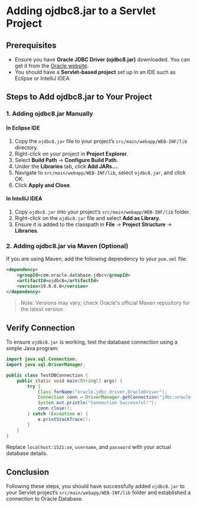 # Adding ojdbc8.jar to a Servlet Project

## Prerequisites
- Ensure you have **Oracle JDBC Driver (ojdbc8.jar)** downloaded. You can get it from the [Oracle website](https://www.oracle.com/database/technologies/appdev/jdbc-downloads.html).
- You should have a **Servlet-based project** set up in an IDE such as Eclipse or IntelliJ IDEA.

## Steps to Add ojdbc8.jar to Your Project

### 1. Adding ojdbc8.jar Manually
#### **In Eclipse IDE**
1. Copy the `ojdbc8.jar` file to your project’s `src/main/webapp/WEB-INF/lib` directory.
2. Right-click on your project in **Project Explorer**.
3. Select **Build Path** → **Configure Build Path**.
4. Under the **Libraries** tab, click **Add JARs...**.
5. Navigate to `src/main/webapp/WEB-INF/lib`, select `ojdbc8.jar`, and click OK.
6. Click **Apply and Close**.

#### **In IntelliJ IDEA**
1. Copy `ojdbc8.jar` into your project’s `src/main/webapp/WEB-INF/lib` folder.
2. Right-click on the `ojdbc8.jar` file and select **Add as Library**.
3. Ensure it is added to the classpath in **File** → **Project Structure** → **Libraries**.

### 2. Adding ojdbc8.jar via Maven (Optional)
If you are using Maven, add the following dependency to your `pom.xml` file:
```xml
<dependency>
    <groupId>com.oracle.database.jdbc</groupId>
    <artifactId>ojdbc8</artifactId>
    <version>19.8.0.0</version>
</dependency>
```
> Note: Versions may vary; check Oracle's official Maven repository for the latest version.

## Verify Connection
To ensure `ojdbc8.jar` is working, test the database connection using a simple Java program:

```java
import java.sql.Connection;
import java.sql.DriverManager;

public class TestDBConnection {
    public static void main(String[] args) {
        try {
            Class.forName("oracle.jdbc.driver.OracleDriver");
            Connection conn = DriverManager.getConnection("jdbc:oracle:thin:@localhost:1521:xe", "username", "password");
            System.out.println("Connection Successful!");
            conn.close();
        } catch (Exception e) {
            e.printStackTrace();
        }
    }
}
```
Replace `localhost:1521:xe`, `username`, and `password` with your actual database details.

## Conclusion
Following these steps, you should have successfully added `ojdbc8.jar` to your Servlet project’s `src/main/webapp/WEB-INF/lib` folder and established a connection to Oracle Database.


